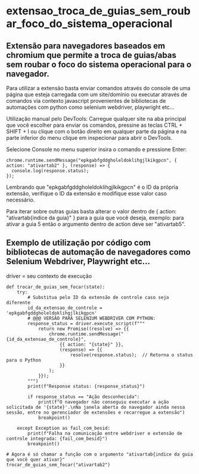# extensao_troca_de_guias_sem_roubar_foco_do_sistema_operacional
## Extensão para navegadores baseados em chromium que permite a troca de guias/abas sem roubar o foco do sistema operacional para o navegador.

Para utilizar a extensão basta enviar comandos através do console de uma página que esteja carregada com um site/domínio ou executar através de comandos via contexto javascript provenientes de bibliotecas de automações com python como selenium webdriver, playwright etc...

Utilização manual pelo DevTools:
Carregue qualquer site na aba principal que você escolher para enviar os comandos, pressine as teclas CTRL + SHIFT + I ou clique com o botão direito em qualquer parte da página e na parte inferior do menu clique em inspecionar para abrir o DevTools.

Selecione Console no menu superior insira o comando e pressione Enter:
```
chrome.runtime.sendMessage("epkgabfgddgholeldoklihgjlkikgpcn", { action: "ativartab2" }, (response) => {
  console.log(response.status);
});
```
Lembrando que "epkgabfgddgholeldoklihgjlkikgpcn" é o ID da própria extensão, verifique o ID da extensão e modifique esse valor caso necessário.

Para iterar sobre outras guias basta alterar o valor dentro de { action: "ativartab{indice da guia}" } para a guia que você deseja, exemplo: para ativar a guia 5 então o argumento dentro de action deve ser "ativartab5".

## Exemplo de utilização por código com bibliotecas de automação de navegadores como Selenium Webdriver, Playwright etc...

driver = seu contexto de execução

```
def trocar_de_guias_sem_focar(state):
    try:
        # Substitua pelo ID da extensão de controle caso seja diferente
        id_da_extensao_de_controle = 'epkgabfgddgholeldoklihgjlkikgpcn'
        # @@@ VERSÃO PARA SELENIUM WEBDRIVER COM PYTHON:
        response_status = driver.execute_script(f"""
            return new Promise((resolve) => {{
                chrome.runtime.sendMessage("{id_da_extensao_de_controle}", 
                    {{ action: "{state}" }}, 
                    (response) => {{
                        resolve(response.status);  // Retorna o status para o Python
                    }}
                );
            }});
        """)
        print(f"Response status: {response_status}")

        if response_status == "Ação desconhecida":
            print(f"O navegador não conseguiu executar a ação solicitada de '{state}'.\nNa janela aberta do navegador ainda nessa sessão, entre no gerenciador de extensões e recarregue a extensão")
            breakpoint()

    except Exception as fail_com_besid:
        print(f"Falha na comunicação entre webdriver e extensão de controle integrada: {fail_com_besid}")
        breakpoint()

# Agora é só chamar a função com o argumento "ativartab{indice da guia que você quer ativar}"
trocar_de_guias_sem_focar("ativartab2")
```
